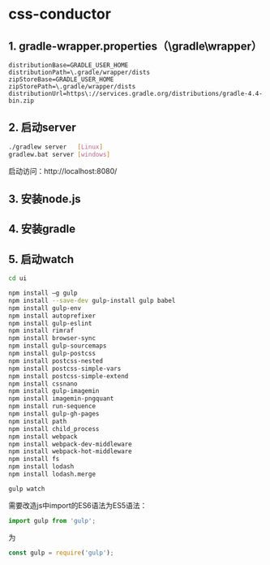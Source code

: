 # css-conductor
## 1. gradle-wrapper.properties（\gradle\wrapper）
```properties
distributionBase=GRADLE_USER_HOME
distributionPath=\.gradle/wrapper/dists
zipStoreBase=GRADLE_USER_HOME
zipStorePath=\.gradle/wrapper/dists
distributionUrl=https\://services.gradle.org/distributions/gradle-4.4-bin.zip
```
## 2. 启动server
```bash
./gradlew server   [Linux]
gradlew.bat server [windows]
```
启动访问：http://localhost:8080/
## 3. 安装node.js
## 4. 安装gradle
## 5. 启动watch
```bash
cd ui

npm install –g gulp
npm install --save-dev gulp-install gulp babel
npm install gulp-env
npm install autoprefixer
npm install gulp-eslint
npm install rimraf
npm install browser-sync
npm install gulp-sourcemaps
npm install gulp-postcss
npm install postcss-nested
npm install postcss-simple-vars
npm install postcss-simple-extend
npm install cssnano
npm install gulp-imagemin
npm install imagemin-pngquant
npm install run-sequence
npm install gulp-gh-pages
npm install path
npm install child_process
npm install webpack
npm install webpack-dev-middleware
npm install webpack-hot-middleware
npm install fs
npm install lodash
npm install lodash.merge

gulp watch
```
需要改造js中import的ES6语法为ES5语法：
```javascript
import gulp from 'gulp';
```
为
```javascript
const gulp = require('gulp');
```
